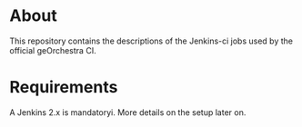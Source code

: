 # About

This repository contains the descriptions of the Jenkins-ci jobs used by the
official geOrchestra CI.

# Requirements

A Jenkins 2.x is mandatoryi. More details on the setup later on.



